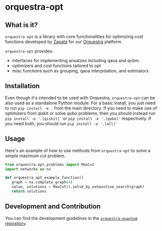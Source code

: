 # orquestra-opt

## What is it?

`orquestra-opt` is a library with core functionalities for optimizing cost functions developed by [Zapata](https://www.zapatacomputing.com) for our [Orquestra](https://www.zapatacomputing.com/orquestra/) platform.

`orquestra-opt` provides:

- interfaces for implementing ansatzes including qaoa and qcbm.
- optimizers and cost functions tailored to opt
- misc functions such as grouping, qaoa interpolation, and estimators

## Installation

Even though it's intended to be used with Orquestra, `orquestra-opt` can be also used as a standalone Python module.
For a basic install, you just need to run `pip install -e .` from the main directory.
If you need to make use of optimizers from qiskit or solve qubo problems, then you should instead run `pip install -e '.[qiskit]'` or `pip install -e '.[qubo]'` respectively. If you need both, you should run `pip install -e '.[all]'`

## Usage

Here's an example of how to use methods from `orquestra-opt` to solve a simple maximum cut problem.

```python
from orquestra.opt.problems import MaxCut
import networkx as nx

def orquestra_opt_example_function()
   graph = nx.complete_graph(4)
   value, solutions = MaxCut().solve_by_exhaustive_search(graph)
   return solutions
```

## Development and Contribution

You can find the development guidelines in the [`orquestra-quantum` repository](https://github.com/zapatacomputing/orquestra-quantum).